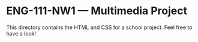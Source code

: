 # ENG-111-NW1 — Multimedia Project
This directory contains the HTML and CSS for a school project. Feel free to have a look!